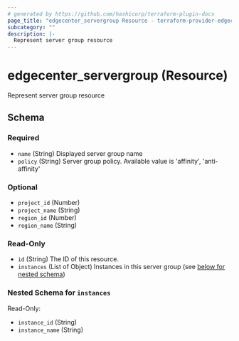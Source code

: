 ```yaml
---
# generated by https://github.com/hashicorp/terraform-plugin-docs
page_title: "edgecenter_servergroup Resource - terraform-provider-edgecenter"
subcategory: ""
description: |-
  Represent server group resource
---
```


# edgecenter_servergroup (Resource)

Represent server group resource



<!-- schema generated by tfplugindocs -->
## Schema

### Required

- `name` (String) Displayed server group name
- `policy` (String) Server group policy. Available value is 'affinity', 'anti-affinity'

### Optional

- `project_id` (Number)
- `project_name` (String)
- `region_id` (Number)
- `region_name` (String)

### Read-Only

- `id` (String) The ID of this resource.
- `instances` (List of Object) Instances in this server group (see [below for nested schema](#nestedatt--instances))

<a id="nestedatt--instances"></a>
### Nested Schema for `instances`

Read-Only:

- `instance_id` (String)
- `instance_name` (String)


